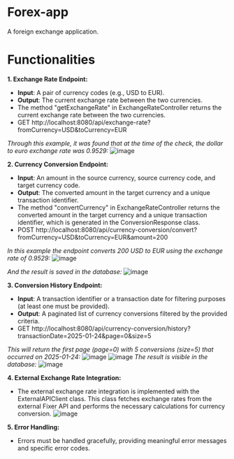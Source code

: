 # Forex-app
A foreign exchange application.

# Functionalities

**1. Exchange Rate Endpoint:**
- **Input**: A pair of currency codes (e.g., USD to EUR).
- **Output**: The current exchange rate between the two currencies.
- The method "getExchangeRate" in ExchangeRateController returns the current exchange rate between the two currencies.
- GET http://localhost:8080/api/exchange-rate?fromCurrency=USD&toCurrency=EUR

_Through this example, it was found that at the time of the check, the dollar to euro exchange rate was 0.9529:_
![image](https://github.com/user-attachments/assets/4b26143b-aaa3-4716-9c35-3a002797ccc6)

**2. Currency Conversion Endpoint:**
- **Input**: An amount in the source currency, source currency code, and target currency code.
- **Output**: The converted amount in the target currency and a unique transaction identifier. 
- The method "convertCurrency" in ExchangeRateController returns the converted amount in the target currency and a unique transaction identifier, which is generated in the ConversionResponse class.
- POST http://localhost:8080/api/currency-conversion/convert?fromCurrency=USD&toCurrency=EUR&amount=200

_In this example the endpoint converts 200 USD to EUR using the exchange rate of 0.9529:_
![image](https://github.com/user-attachments/assets/e5bcb9ec-62e0-48ea-a4c7-ff21e71bb0d0)

_And the result is saved in the database:_
![image](https://github.com/user-attachments/assets/c2fe14f9-738e-4301-83fb-a0e5dbf9b454)

**3. Conversion History Endpoint:**
- **Input**: A transaction identifier or a transaction date for filtering purposes (at least one must be provided).
- **Output**: A paginated list of currency conversions filtered by the provided
criteria.
- GET http://localhost:8080/api/currency-conversion/history?transactionDate=2025-01-24&page=0&size=5

_This will return the first page (page=0) with 5 conversions (size=5) that occurred on 2025-01-24:_
![image](https://github.com/user-attachments/assets/5c3403a4-cc90-4215-a190-cb8e9d4d8845)
![image](https://github.com/user-attachments/assets/18c19aff-0d9e-4491-b849-79e03fdb51de)
_The result is visible in the database:_
![image](https://github.com/user-attachments/assets/eb9000e3-e934-4dfd-b51d-cb2d61d67337)

**4. External Exchange Rate Integration:**
- The external exchange rate integration is implemented with the ExternalAPIClient class. This class fetches exchange rates from the external Fixer API and performs the necessary calculations for currency conversion.
![image](https://github.com/user-attachments/assets/6285b4ab-3a1c-43f4-88b2-78982a49bfcc)


**5. Error Handling:**
- Errors must be handled gracefully, providing meaningful error messages and specific error codes.


